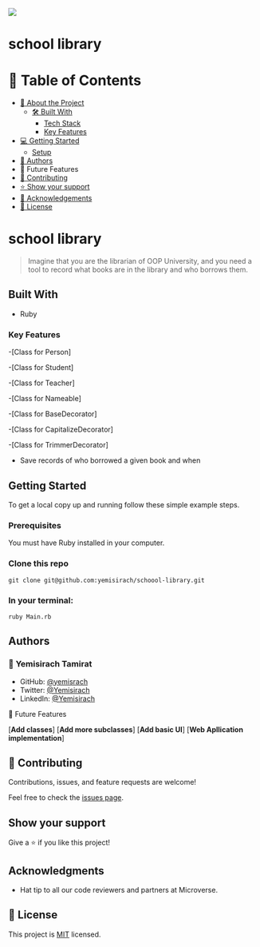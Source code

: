![](https://img.shields.io/badge/Microverse-blueviolet)

# school library

# 📗 Table of Contents

- [📖 About the Project](#about-project)
  - [🛠 Built With](#built-with)
    - [Tech Stack](#tech-stack)
    - [Key Features](#key-features)
- [💻 Getting Started ](#-getting-started-)
  - [Setup](#setup)
- [👥 Authors](#authors)
- 🔭 Future Features
- [🤝 Contributing](#contributing)
- [⭐️ Show your support](#support)
- [🙏 Acknowledgements](#acknowledgements)
- [📝 License](#license)

# school library

> Imagine that you are the librarian of OOP University, and you need a tool to record what books are in the library and who borrows them.

## Built With

- Ruby

### Key Features <a name="key-features"></a>

-[Class for Person]

-[Class for Student]

-[Class for Teacher]

-[Class for Nameable]

-[Class for BaseDecorator]

-[Class for CapitalizeDecorator]

-[Class for TrimmerDecorator]

- Save records of who borrowed a given book and when

## Getting Started

To get a local copy up and running follow these simple example steps.

### Prerequisites

You must have Ruby installed in your computer.

### Clone this repo

`git clone git@github.com:yemisirach/schoool-library.git`

### In your terminal:

`ruby Main.rb`

## Authors

### 👤 **Yemisirach Tamirat**

- GitHub: [@yemisrach](https://github.com/Yemisirach)
- Twitter: [@Yemisirach](https://twitter.com/tamiratyemsrach)
- LinkedIn: [@Yemisirach](https://www.linkedin.com/in/yemisirach)

🔭 Future Features

[**Add classes**]
[**Add more subclasses**]
[**Add basic UI**]
[**Web Apllication implementation**]

## 🤝 Contributing

Contributions, issues, and feature requests are welcome!

Feel free to check the [issues page](../../issues/).

## Show your support

Give a ⭐️ if you like this project!

## Acknowledgments

- Hat tip to all our code reviewers and partners at Microverse.

## 📝 License

This project is [MIT](./LICENSE) licensed.
